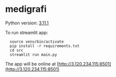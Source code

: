 # medigrafi

Python version: [3.11.1](https://www.python.org/downloads/release/python-3111/)

To run streamlit app:
```
  source venv/bin/activate
  pip install -r requirements.txt
  cd src
  streamlit run main.py
```

The app will be online at [http://3.120.234.115:8501](http://3.120.234.115:8501)
